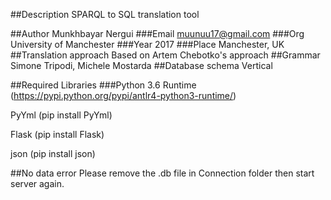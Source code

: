 ##Description
SPARQL to SQL translation tool

##Author
Munkhbayar Nergui
###Email
muunuu17@gmail.com
###Org
University of Manchester
###Year
2017
###Place
Manchester, UK
##Translation approach
Based on Artem Chebotko's approach
##Grammar
Simone Tripodi, Michele Mostarda
##Database schema
Vertical

##Required Libraries
###Python 3.6
Runtime (https://pypi.python.org/pypi/antlr4-python3-runtime/)

PyYml (pip install PyYml)

Flask (pip install Flask)

json (pip install json)

##No data error
Please remove the .db file in Connection folder then start server again.